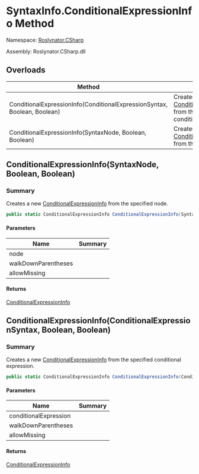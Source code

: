 # SyntaxInfo\.ConditionalExpressionInfo Method

Namespace: [Roslynator.CSharp](../../README.md)

Assembly: Roslynator\.CSharp\.dll

## Overloads

| Method | Summary |
| ------ | ------- |
| ConditionalExpressionInfo\(ConditionalExpressionSyntax, Boolean, Boolean\) | Creates a new [ConditionalExpressionInfo](../../Syntax/ConditionalExpressionInfo/README.md) from the specified conditional expression\. |
| ConditionalExpressionInfo\(SyntaxNode, Boolean, Boolean\) | Creates a new [ConditionalExpressionInfo](../../Syntax/ConditionalExpressionInfo/README.md) from the specified node\. |

## ConditionalExpressionInfo\(SyntaxNode, Boolean, Boolean\)

### Summary

Creates a new [ConditionalExpressionInfo](../../Syntax/ConditionalExpressionInfo/README.md) from the specified node\.

```csharp
public static ConditionalExpressionInfo ConditionalExpressionInfo(SyntaxNode node, bool walkDownParentheses = true, bool allowMissing = false)
```

#### Parameters

| Name | Summary |
| ---- | ------- |
| node | |
| walkDownParentheses | |
| allowMissing | |

#### Returns

[ConditionalExpressionInfo](../../Syntax/ConditionalExpressionInfo/README.md)

## ConditionalExpressionInfo\(ConditionalExpressionSyntax, Boolean, Boolean\)

### Summary

Creates a new [ConditionalExpressionInfo](../../Syntax/ConditionalExpressionInfo/README.md) from the specified conditional expression\.

```csharp
public static ConditionalExpressionInfo ConditionalExpressionInfo(ConditionalExpressionSyntax conditionalExpression, bool walkDownParentheses = true, bool allowMissing = false)
```

#### Parameters

| Name | Summary |
| ---- | ------- |
| conditionalExpression | |
| walkDownParentheses | |
| allowMissing | |

#### Returns

[ConditionalExpressionInfo](../../Syntax/ConditionalExpressionInfo/README.md)

